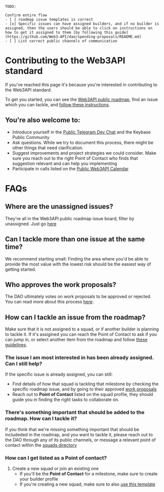 ```
TODO:

Confirm entire flow
- [ ] roadmap issue templates is correct
- [x] Specific issues can have assigned builders, and if no builder is assigned, then the users should be able to click on instructions on how to get it assigned to them [by following this guide](https://github.com/Web3-API/dao/spending-proposals/README.md)
- [ ] List correct public channels of communication

```

# Contributing to the Web3API standard

If you've reached this page it's because you're interested in contributing to the Web3API standard.

To get you started, you can see the [Web3API public roadmap](https://github.com/Web3-API/roadmap), find an issue which you can tackle, and [follow these instructions](./spending-proposals/README.md). 

You're also welcome to:
- 
  - Introduce yourself in the [Public Telegram Dev Chat](#linkneeded) and the Keybase Public Community
  - Ask questions. While we try to document this process, there might be other things that need clarification.
  - Suggest improvements and project strategies we could consider. Make sure you reach out to the right Point of Contact who finds that suggestion relevant and can help you implementing
  - Participate in calls listed on the [Public Web3API Calendar](https://calendar.google.com/calendar/embed?src=c_jpqrmmdu58tc2flstpdebr40ng%40group.calendar.google.com)


# FAQs 

## Where are the unassigned issues? 
  They're all in the Web3API public roadmap issue board, filter by unassigned. Just go [here](https://github.com/web3-api/roadmap/issues?q=is%3Aopen+is%3Aissue+no%3Aassignee)

## Can I tackle more than one issue at the same time?
  We recommend starting small: Finding the area where you'd be able to provide the most value with the lowest risk should be the easiest way of getting started.

## Who approves the work proposals?
  The DAO ultimately votes on work proposals to be approved or rejected. You can read more about this process [here](./spending-proposals/README.md). 

## How can I tackle an issue from the roadmap?
  Make sure that it is not assigned to a squad, or if another builder is planning to tackle it. If it's assigined you can reach the Point of Contact to ask if you can jump in, or select another item from the roadmap and follow [these guidelines](./spending-proposals/README.md).
  
### The issue I am most interested in has been already assigned. Can I still help?
  If the specific issue is already assigned, you can still:
  - Find details of how that squad is tackling that milestone by checking the specific roadmap issue, and by going to their approved [work proposals](./spending-proposals)
  - Reach out to **Point of Contact** listed on the squad profile, they should guide you in finding the right tasks to collaborate on.

### There's something important that should be added to the roadmap. How can I tackle it?
   If you think that we're missing something important that should be includeded in the roadmap, and you want to tackle it, please reach out to the DAO through any of its public channels, or message a relevant point of contact within the [squads directory](./builder-squads/squads/README.md#Squads-Directory)

### How can I get listed as a Point of contact?
1. Create a new squad or join an existing one
    - If you'll be the **Point of Contact** for a milestone, make sure to create your builder profile
    - If you're creating a new squad, make sure to also [use this template](../builder-squads/squads/README.md)


